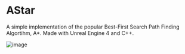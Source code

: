 # AStar
 
 A simple implementation of the popular Best-First Search Path Finding Algortihm, A*.
 Made with Unreal Engine 4 and C++. 
 
![image](https://user-images.githubusercontent.com/35849508/137593168-89b854fe-6575-46a8-87ea-8b031422611e.png)
